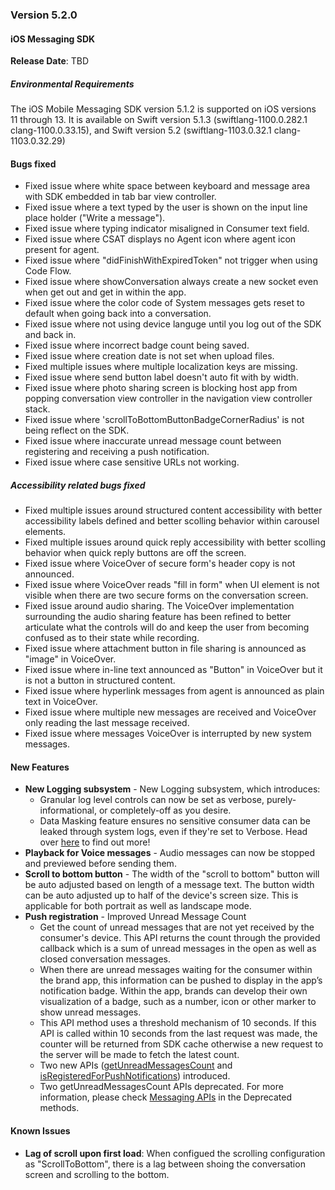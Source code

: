 ### Version 5.2.0
#### iOS Messaging SDK

**Release Date**: TBD

##### Environmental Requirements
The iOS Mobile Messaging SDK version 5.1.2 is supported on iOS versions 11 through 13. It is available on Swift version 5.1.3 (swiftlang-1100.0.282.1 clang-1100.0.33.15), and Swift version 5.2 (swiftlang-1103.0.32.1 clang-1103.0.32.29)

#### Bugs fixed 
* Fixed issue where white space between keyboard and message area with SDK embedded in tab bar view controller. 
* Fixed issue where a text typed by the user is shown on the input line place holder ("Write a message").
* Fixed issue where typing indicator misaligned in Consumer text field.
* Fixed issue where CSAT displays no Agent icon where agent icon present for agent.
* Fixed issue where "didFinishWithExpiredToken" not trigger when using Code Flow.
* Fixed issue where showConversation always create a new socket even when get out and get in within the app.
* Fixed issue where the color code of System messages gets reset to default when going back into a conversation.
* Fixed issue where not using device languge until you log out of the SDK and back in.
* Fixed issue where incorrect badge count being saved.
* Fixed issue where creation date is not set when upload files.
* Fixed multiple issues where multiple localization keys are missing.
* Fixed issue where send button label doesn't auto fit with by width.
* Fixed issue where photo sharing screen is blocking host app from popping conversation view controller in the navigation view controller stack.
* Fixed issue where 'scrollToBottomButtonBadgeCornerRadius' is not being reflect on the SDK.
* Fixed issue where inaccurate unread message count between registering and receiving a push notification.
* Fixed issue where case sensitive URLs not working.

##### Accessibility related bugs fixed
* Fixed multiple issues around structured content accessibility with better accessibility labels defined and better scolling behavior within carousel elements.
* Fixed multiple issues around quick reply accessibility with better scolling behavior when quick reply buttons are off the screen.
* Fixed issue where VoiceOver of secure form's header copy is not announced.
* Fixed issue where VoiceOver reads "fill in form" when UI element is not visible when there are two secure forms on the conversation screen.
* Fixed issue around audio sharing. The VoiceOver implementation surrounding the audio sharing feature has been refined to better articulate what the controls will do and keep the user from becoming confused as to their state while recording.
* Fixed issue where attachment button in file sharing is announced as "image" in VoiceOver.
* Fixed issue where in-line text announced as "Button" in VoiceOver but it is not a button in structured content.
* Fixed issue where hyperlink messages from agent is announced as plain text in VoiceOver.
* Fixed issue where multiple new messages are received and VoiceOver only reading the last message received.
* Fixed issue where messages VoiceOver is interrupted by new system messages.

#### New Features 
* **New Logging subsystem** - New Logging subsystem, which introduces: 
  - Granular log level controls can now be set as verbose, purely-informational, or completely-off as you desire.
  - Data Masking feature ensures no sensitive consumer data can be leaked through system logs, even if they're set to Verbose.
Head over [here](mobile-app-messaging-sdk-for-ios-advanced-features-logging.html) to find out more!
* **Playback for Voice messages** - Audio messages can now be stopped and previewed before sending them.
* **Scroll to bottom button** - The width of the "scroll to bottom" button will be auto adjusted based on length of a message text. The button width can be auto adjusted up to half of the device's screen size. This is applicable for both portrait as well as landscape mode.
* **Push registration** - Improved Unread Message Count
  - Get the count of unread messages that are not yet received by the consumer's device. This API returns the count through the provided callback which is a sum of unread messages in the  open as well as closed conversation messages.
  - When there are unread messages waiting for the consumer within the brand app, this information can be pushed to display in the app’s notification badge. Within the app, brands can develop their own visualization of a badge, such as a number, icon or other marker to show unread messages.
  - This API method uses a threshold mechanism of 10 seconds. If this API is called within 10 seconds from the last request was made, the counter will be returned from SDK cache otherwise a new request to the server will be made to fetch the latest count. 
  - Two new APIs ([getUnreadMessagesCount](mobile-app-messaging-sdk-for-ios-sdk-apis-messaging-api.html#getunreadmessagescount) and [isRegisteredForPushNotifications](mobile-app-messaging-sdk-for-ios-sdk-apis-messaging-api.html#isregisteredforpushnotifications)) introduced.
  - Two getUnreadMessagesCount APIs deprecated. For more information, please check [Messaging APIs](mobile-app-messaging-sdk-for-ios-sdk-apis-messaging-api.html) in the Deprecated methods.
#### Known Issues 
* **Lag of scroll upon first load**: When configued the scrolling configuration as "ScrollToBottom", there is a lag between shoing the conversation screen and scrolling to the bottom.

